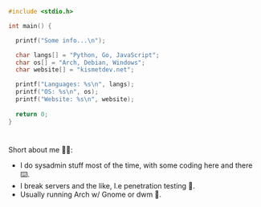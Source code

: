 ```c
#include <stdio.h>

int main() {

  printf("Some info...\n");

  char langs[] = "Python, Go, JavaScript";
  char os[] = "Arch, Debian, Windows";
  char website[] = "kismetdev.net";

  printf("Languages: %s\n", langs);
  printf("OS: %s\n", os);
  printf("Website: %s\n", website);
  
  return 0;
}

```

#
Short about me 👨‍💻:
- I do sysadmin stuff most of the time, with some coding here and there ⌨️.
- I break servers and the like, I.e penetration testing 🔨.
- Usually running Arch w/ Gnome or dwm 🐧.

